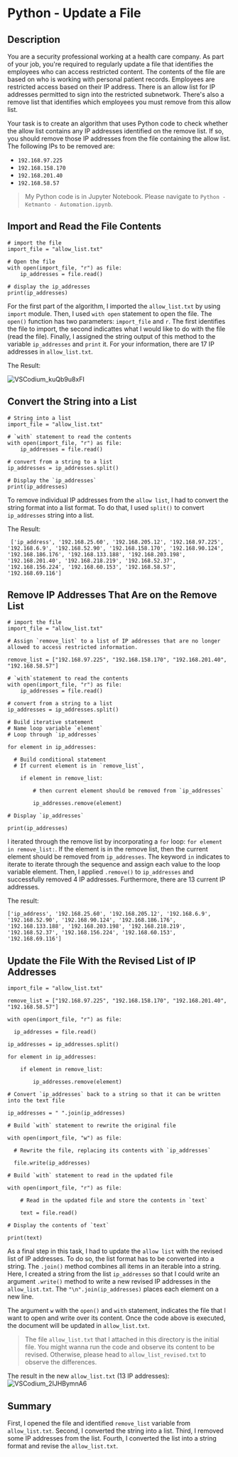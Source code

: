 # Python - Update a File 

## Description
You are a security professional working at a health care company. As part of your job, you're required to regularly update a file that identifies the employees who can access restricted content. The contents of the file are based on who is working with personal patient records. Employees are restricted access based on their IP address. There is an allow list for IP addresses permitted to sign into the restricted subnetwork. There's also a remove list that identifies which employees you must remove from this allow list.

Your task is to create an algorithm that uses Python code to check whether the allow list contains any IP addresses identified on the remove list. If so, you should remove those IP addresses from the file containing the allow list. The following IPs to be removed are: 
* `192.168.97.225`
* `192.168.158.170`
* `192.168.201.40`
* `192.168.58.57`

> My Python code is in Jupyter Notebook. Please navigate to `Python - Ketmanto - Automation.ipynb`. 

## Import and Read the File Contents

```
# import the file 
import_file = "allow_list.txt"

# Open the file
with open(import_file, "r") as file: 
    ip_addresses = file.read()

# display the ip_addresses
print(ip_addresses)
```

For the first part of the algorithm, I imported the `allow_list.txt` by using `import` module. Then, I used `with open` statement to open the file. The `open()` function has two parameters: `import_file` and `r`. The first identifies the file to import, the second indicattes what I would like to do with the file (read the file). Finally, I assigned the string output of this method to the variable `ip_addresses` and `print` it. For your information, there are 17 IP addresses in `allow_list.txt`. 

The Result: 

![VSCodium_kuQb9u8xFI](https://github.com/Kwangsa19/Ketmanto-Cybersecurity-Portfolio/assets/135963482/b6774bba-d759-403a-aebf-857ccff3bceb)

## Convert the String into a List
```
# String into a list
import_file = "allow_list.txt"

# `with` statement to read the contents
with open(import_file, "r") as file: 
    ip_addresses = file.read()

# convert from a string to a list
ip_addresses = ip_addresses.split()

# Display the `ip_addresses`
print(ip_addresses)

```
To remove individual IP addresses from the `allow list`, I had to convert the string format into a list format. To do that, I used `split()` to convert `ip_addresses` string into a list. 

The Result:
```
 ['ip_address', '192.168.25.60', '192.168.205.12', '192.168.97.225', '192.168.6.9', '192.168.52.90', '192.168.158.170', '192.168.90.124', '192.168.186.176', '192.168.133.188', '192.168.203.198', '192.168.201.40', '192.168.218.219', '192.168.52.37', '192.168.156.224', '192.168.60.153', '192.168.58.57', '192.168.69.116']
```

## Remove IP Addresses That Are on the Remove List
```
# import the file 
import_file = "allow_list.txt"

# Assign `remove_list` to a list of IP addresses that are no longer allowed to access restricted information. 

remove_list = ["192.168.97.225", "192.168.158.170", "192.168.201.40", "192.168.58.57"]

# `with`statement to read the contents
with open(import_file, "r") as file: 
    ip_addresses = file.read()

# convert from a string to a list
ip_addresses = ip_addresses.split()

# Build iterative statement
# Name loop variable `element`
# Loop through `ip_addresses`

for element in ip_addresses:
  
  # Build conditional statement
  # If current element is in `remove_list`,

    if element in remove_list:

        # then current element should be removed from `ip_addresses`

        ip_addresses.remove(element)

# Display `ip_addresses` 

print(ip_addresses)
```

I iterated through the remove list by incorporating a `for` loop: `for element in remove_list:`. If the element is in the remove list, then the current element should be removed from `ip_addresses`. The keyword `in` indicates to iterate to iterate through the sequence and assign each value to the loop variable element. Then, I applied `.remove()` to `ip_addresses` and successfully removed 4 IP addresses. Furthermore, there are 13 current IP addresses. 

The result: 
```
['ip_address', '192.168.25.60', '192.168.205.12', '192.168.6.9', '192.168.52.90', '192.168.90.124', '192.168.186.176', '192.168.133.188', '192.168.203.198', '192.168.218.219', '192.168.52.37', '192.168.156.224', '192.168.60.153', '192.168.69.116']
```

## Update the File With the Revised List of IP Addresses
```
import_file = "allow_list.txt"

remove_list = ["192.168.97.225", "192.168.158.170", "192.168.201.40", "192.168.58.57"]

with open(import_file, "r") as file:

  ip_addresses = file.read()

ip_addresses = ip_addresses.split()

for element in ip_addresses:
   
    if element in remove_list:

        ip_addresses.remove(element)

# Convert `ip_addresses` back to a string so that it can be written into the text file     

ip_addresses = " ".join(ip_addresses)

# Build `with` statement to rewrite the original file

with open(import_file, "w") as file:

  # Rewrite the file, replacing its contents with `ip_addresses`

  file.write(ip_addresses)

# Build `with` statement to read in the updated file

with open(import_file, "r") as file:

    # Read in the updated file and store the contents in `text`

    text = file.read()

# Display the contents of `text`

print(text)
```

As a final step in this task, I had to update the `allow list` with the revised list of IP addresses. To do so, the list format has to be converted into a string. The `.join()` method combines all items in an iterable into a string. Here, I created a string from the list `ip_addresses` so that I could write an argument `.write()` method to write a new revised IP addresses in the `allow_list.txt`. The `"\n".join(ip_addresses)` places each element on a new line. 

The argument `w` with the `open()` and `with` statement, indicates the file that I want to open and write over its content. Once the code above is executed, the document will be updated in `allow_list.txt`. 

> The file `allow_list.txt` that I attached in this directory is the initial file. You might wanna run the code and observe its content to be revised. Otherwise, please head to `allow_list_revised.txt` to observe the differences. 

The result in the new `allow_list.txt` (13 IP addresses): 
![VSCodium_2IJHBymnA6](https://github.com/Kwangsa19/Ketmanto-Cybersecurity-Portfolio/assets/135963482/652efbd6-6698-4e44-92cb-06e8e37b4e2d)

## Summary
First, I opened the file and identified `remove_list` variable from `allow_list.txt`. Second, I converted the string into a list. Third, I removed some IP addresses from the list. Fourth, I converted the list into a string format and revise the `allow_list.txt`. 
